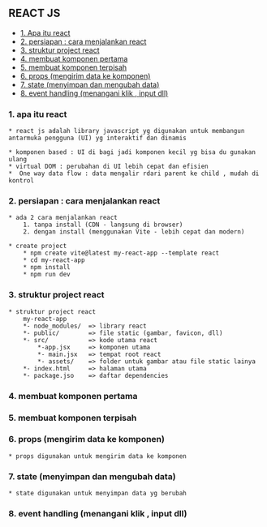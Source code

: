 


## REACT JS


* [1. Apa itu react](#1-apa-itu-react) 
* [2. persiapan : cara menjalankan react](#2-persiapan--cara-menjalankan-react) 
* [3. struktur project react](#3-struktur-project-react) 
* [4. membuat komponen pertama](#4-membuat-komponen-pertama)
* [5. membuat komponen terpisah](#5-membuat-komponen-terpisah)
* [6. props (mengirim data ke komponen)](#6-props-mengirim-data-ke-komponen)
* [7. state (menyimpan dan mengubah data)](#7-state-menyimpan-dan-mengubah-data)
* [8. event handling (menangani klik , input dll)](#8-event-handling-menangani-klik--input-dll)



### 1. apa itu react
    * react js adalah library javascript yg digunakan untuk membangun antarmuka pengguna (UI) yg interaktif dan dinamis

    * komponen based : UI di bagi jadi komponen kecil yg bisa du gunakan ulang
    * virtual DOM : perubahan di UI lebih cepat dan efisien
    *  One way data flow : data mengalir rdari parent ke child , mudah di kontrol


### 2. persiapan : cara menjalankan react
    * ada 2 cara menjalankan react 
        1. tanpa install (CDN - langsung di browser)
        2. dengan install (menggunakan Vite - lebih cepat dan modern)
    
    * create project 
        * npm create vite@latest my-react-app --template react
        * cd my-react-app
        * npm install
        * npm run dev
    

### 3. struktur project react
    * struktur project react
        my-react-app
        *- node_modules/  => library react
        *- public/        => file static (gambar, favicon, dll)
        *- src/           => kode utama react
            *-app.jsx     => komponen utama
            *- main.jsx   => tempat root react
            *- assets/    => folder untuk gambar atau file static lainya
        *- index.html     => halaman utama
        *- package.jso    => daftar dependencies

### 4. membuat komponen pertama
### 5. membuat komponen terpisah
### 6. props (mengirim data ke komponen)
    * props digunakan untuk mengirim data ke komponen 

### 7. state (menyimpan dan mengubah data)
    * state digunakan untuk menyimpan data yg berubah
    
### 8. event handling (menangani klik , input dll)